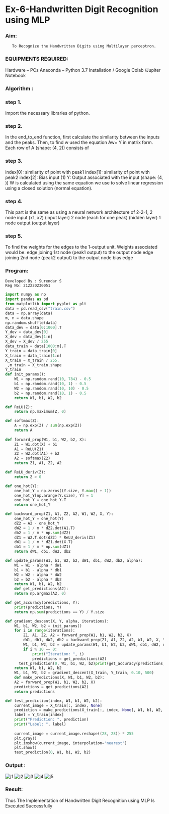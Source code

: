 # Ex-6-Handwritten Digit Recognition using MLP
### Aim:
       To Recognize the Handwritten Digits using Multilayer perceptron.
###  EQUIPMENTS REQUIRED:

Hardware – PCs Anaconda – Python 3.7 Installation / Google Colab /Jupiter Notebook

### Algorithm :
### step 1.
Import the necessary libraries of python.

### step 2.
In the end_to_end function, first calculate the similarity between the inputs and the peaks. Then, to find w used the equation Aw= Y in matrix form. Each row of A (shape: (4, 2)) consists of

### step  3.
index[0]: similarity of point with peak1 index[1]: similarity of point with peak2 index[2]: Bias input (1) Y: Output associated with the input (shape: (4, )) W is calculated using the same equation we use to solve linear regression using a closed solution (normal equation).

### step  4.
This part is the same as using a neural network architecture of 2-2-1, 2 node input (x1, x2) (input layer) 2 node (each for one peak) (hidden layer) 1 node output (output layer)

###  step 5.
To find the weights for the edges to the 1-output unit. Weights associated would be: edge joining 1st node (peak1 output) to the output node edge joining 2nd node (peak2 output) to the output node bias edge
### Program:
```
Developed By : Surendar S
Reg No: 212220230051
```
```python
import numpy as np
import pandas as pd
from matplotlib import pyplot as plt
data = pd.read_csv("train.csv")
data = np.array(data)
m, n = data.shape
np.random.shuffle(data)
data_dev = data[0:1000].T
Y_dev = data_dev[0]
X_dev = data_dev[1:n]
X_dev = X_dev / 255
data_train = data[1000:m].T
Y_train = data_train[0]
X_train = data_train[1:n]
X_train = X_train / 255.
_,m_train = X_train.shape
Y_train
def init_params():
    W1 = np.random.rand(10, 784) - 0.5
    b1 = np.random.rand(10, 1) - 0.5
    W2 = np.random.rand(10, 10) - 0.5
    b2 = np.random.rand(10, 1) - 0.5
    return W1, b1, W2, b2

def ReLU(Z):
    return np.maximum(Z, 0)

def softmax(Z):
    A = np.exp(Z) / sum(np.exp(Z))
    return A
    
def forward_prop(W1, b1, W2, b2, X):
    Z1 = W1.dot(X) + b1
    A1 = ReLU(Z1)
    Z2 = W2.dot(A1) + b2
    A2 = softmax(Z2)
    return Z1, A1, Z2, A2

def ReLU_deriv(Z):
    return Z > 0

def one_hot(Y):
    one_hot_Y = np.zeros((Y.size, Y.max() + 1))
    one_hot_Y[np.arange(Y.size), Y] = 1
    one_hot_Y = one_hot_Y.T
    return one_hot_Y

def backward_prop(Z1, A1, Z2, A2, W1, W2, X, Y):
    one_hot_Y = one_hot(Y)
    dZ2 = A2 - one_hot_Y
    dW2 = 1 / m * dZ2.dot(A1.T)
    db2 = 1 / m * np.sum(dZ2)
    dZ1 = W2.T.dot(dZ2) * ReLU_deriv(Z1)
    dW1 = 1 / m * dZ1.dot(X.T)
    db1 = 1 / m * np.sum(dZ1)
    return dW1, db1, dW2, db2

def update_params(W1, b1, W2, b2, dW1, db1, dW2, db2, alpha):
    W1 = W1 - alpha * dW1
    b1 = b1 - alpha * db1    
    W2 = W2 - alpha * dW2  
    b2 = b2 - alpha * db2    
    return W1, b1, W2, b2
    def get_predictions(A2):
    return np.argmax(A2, 0)

def get_accuracy(predictions, Y):
    print(predictions, Y)
    return np.sum(predictions == Y) / Y.size

def gradient_descent(X, Y, alpha, iterations):
    W1, b1, W2, b2 = init_params()
    for i in range(iterations):
        Z1, A1, Z2, A2 = forward_prop(W1, b1, W2, b2, X)
        dW1, db1, dW2, db2 = backward_prop(Z1, A1, Z2, A2, W1, W2, X, Y)
        W1, b1, W2, b2 = update_params(W1, b1, W2, b2, dW1, db1, dW2, db2, alpha)
        if i % 10 == 0:
            print("Iteration: ", i)
            predictions = get_predictions(A2)
      test_prediction(0, W1, b1, W2, b2)print(get_accuracy(predictions, Y))
    return W1, b1, W2, b2
    W1, b1, W2, b2 = gradient_descent(X_train, Y_train, 0.10, 500)
    def make_predictions(X, W1, b1, W2, b2):
    A2 = forward_prop(W1, b1, W2, b2, X)
    predictions = get_predictions(A2)
    return predictions

def test_prediction(index, W1, b1, W2, b2):
    current_image = X_train[:, index, None]
    prediction = make_predictions(X_train[:, index, None], W1, b1, W2, b2)
    label = Y_train[index]
    print("Prediction: ", prediction)
    print("Label: ", label)
    
    current_image = current_image.reshape((28, 28)) * 255
    plt.gray()
    plt.imshow(current_image, interpolation='nearest')
    plt.show()
    test_prediction(0, W1, b1, W2, b2)
 ```
### Output :
![j1](https://user-images.githubusercontent.com/103946827/204096292-a63de1a8-2012-455b-8d17-24dadb7b411c.png)
![j2](https://user-images.githubusercontent.com/103946827/204096292-a63de1a8-2012-455b-8d17-24dadb7b411c.png)
![j3](https://user-images.githubusercontent.com/103946827/204096366-0dc483fe-1c97-418a-8be2-a3c71a7fe0c3.png)
![j4](https://user-images.githubusercontent.com/103946827/204096393-3d4f3adb-7300-43c3-b30e-9ccdde9140b0.png)
![j5](https://user-images.githubusercontent.com/103946827/204096428-b9379c37-25d9-4321-9592-3274b2a2b848.png)

### Result:
Thus The Implementation of Handwritten Digit Recognition using MLP Is Executed Successfully
